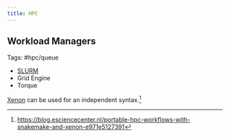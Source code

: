 ```yaml
---
title: HPC
---
```

## Workload Managers

Tags: #hpc/queue

- [SLURM](https://slurm.schedmd.com/)
- Grid Engine
- Torque

[Xenon](https://github.com/NLeSC/Xenon) can be used for an independent syntax.[^1]

[^1]: https://blog.esciencecenter.nl/portable-hpc-workflows-with-snakemake-and-xenon-e971e5127391